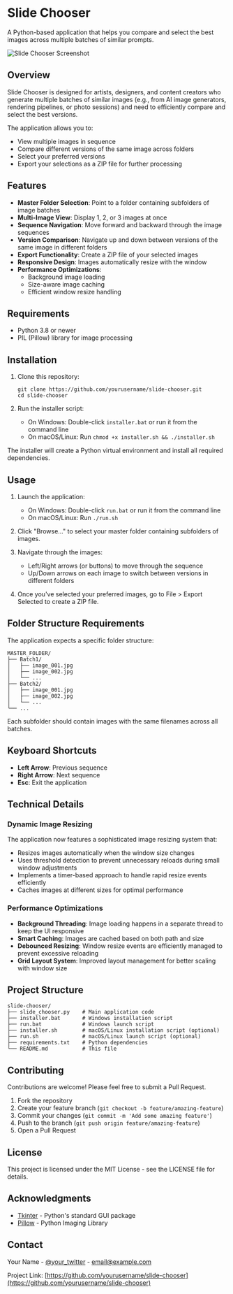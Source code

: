 # Slide Chooser

A Python-based application that helps you compare and select the best images across multiple batches of similar prompts.

![Slide Chooser Screenshot](placeholder-screenshot.png)

## Overview

Slide Chooser is designed for artists, designers, and content creators who generate multiple batches of similar images (e.g., from AI image generators, rendering pipelines, or photo sessions) and need to efficiently compare and select the best versions.

The application allows you to:
- View multiple images in sequence
- Compare different versions of the same image across folders
- Select your preferred versions
- Export your selections as a ZIP file for further processing

## Features

- **Master Folder Selection**: Point to a folder containing subfolders of image batches
- **Multi-Image View**: Display 1, 2, or 3 images at once
- **Sequence Navigation**: Move forward and backward through the image sequences
- **Version Comparison**: Navigate up and down between versions of the same image in different folders
- **Export Functionality**: Create a ZIP file of your selected images
- **Responsive Design**: Images automatically resize with the window
- **Performance Optimizations**: 
  - Background image loading
  - Size-aware image caching
  - Efficient window resize handling

## Requirements

- Python 3.8 or newer
- PIL (Pillow) library for image processing

## Installation

1. Clone this repository:
   ```
   git clone https://github.com/yourusername/slide-chooser.git
   cd slide-chooser
   ```

2. Run the installer script:
   - On Windows: Double-click `installer.bat` or run it from the command line
   - On macOS/Linux: Run `chmod +x installer.sh && ./installer.sh`

The installer will create a Python virtual environment and install all required dependencies.

## Usage

1. Launch the application:
   - On Windows: Double-click `run.bat` or run it from the command line
   - On macOS/Linux: Run `./run.sh`

2. Click "Browse..." to select your master folder containing subfolders of images.

3. Navigate through the images:
   - Left/Right arrows (or buttons) to move through the sequence
   - Up/Down arrows on each image to switch between versions in different folders

4. Once you've selected your preferred images, go to File > Export Selected to create a ZIP file.

## Folder Structure Requirements

The application expects a specific folder structure:
```
MASTER_FOLDER/
├── Batch1/
│   ├── image_001.jpg
│   ├── image_002.jpg
│   └── ...
├── Batch2/
│   ├── image_001.jpg
│   ├── image_002.jpg
│   └── ...
└── ...
```

Each subfolder should contain images with the same filenames across all batches.

## Keyboard Shortcuts

- **Left Arrow**: Previous sequence
- **Right Arrow**: Next sequence
- **Esc**: Exit the application

## Technical Details

### Dynamic Image Resizing

The application now features a sophisticated image resizing system that:
- Resizes images automatically when the window size changes
- Uses threshold detection to prevent unnecessary reloads during small window adjustments
- Implements a timer-based approach to handle rapid resize events efficiently
- Caches images at different sizes for optimal performance

### Performance Optimizations

- **Background Threading**: Image loading happens in a separate thread to keep the UI responsive
- **Smart Caching**: Images are cached based on both path and size
- **Debounced Resizing**: Window resize events are efficiently managed to prevent excessive reloading
- **Grid Layout System**: Improved layout management for better scaling with window size

## Project Structure

```
slide-chooser/
├── slide_chooser.py    # Main application code
├── installer.bat       # Windows installation script
├── run.bat             # Windows launch script
├── installer.sh        # macOS/Linux installation script (optional)
├── run.sh              # macOS/Linux launch script (optional)
├── requirements.txt    # Python dependencies
└── README.md           # This file
```

## Contributing

Contributions are welcome! Please feel free to submit a Pull Request.

1. Fork the repository
2. Create your feature branch (`git checkout -b feature/amazing-feature`)
3. Commit your changes (`git commit -m 'Add some amazing feature'`)
4. Push to the branch (`git push origin feature/amazing-feature`)
5. Open a Pull Request

## License

This project is licensed under the MIT License - see the LICENSE file for details.

## Acknowledgments

- [Tkinter](https://docs.python.org/3/library/tkinter.html) - Python's standard GUI package
- [Pillow](https://pillow.readthedocs.io/) - Python Imaging Library

## Contact

Your Name - [@your_twitter](https://twitter.com/your_twitter) - email@example.com

Project Link: [https://github.com/yourusername/slide-chooser](https://github.com/yourusername/slide-chooser)